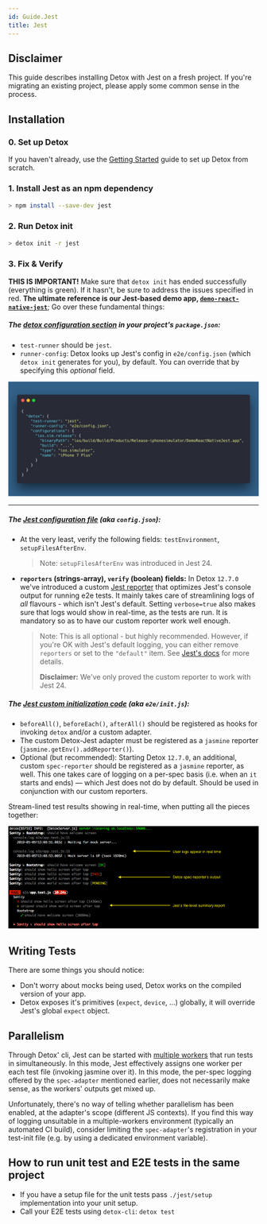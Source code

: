 ```yaml
---
id: Guide.Jest
title: Jest
---
```


## Disclaimer

This guide describes installing Detox with Jest on a fresh project. If you're migrating an existing project, please apply some common sense in the process.

## Installation

### 0. Set up Detox

If you haven't already, use the [Getting Started](Introduction.GettingStarted.md) guide to set up Detox from scratch.

### 1. Install Jest as an npm dependency

```sh
> npm install --save-dev jest
```

### 2. Run Detox init

```sh
> detox init -r jest
```

### 3. Fix & Verify

**THIS IS IMPORTANT!** Make sure that `detox init` has ended successfully (everything is green). If it hasn't, be sure to address the issues specified in red. **The ultimate reference is our Jest-based demo app, [`demo-react-native-jest`](https://github.com/wix/Detox/tree/master/examples/demo-react-native-jest)**; Go over these fundamental things:

##### The [*detox* configuration section](https://github.com/wix/Detox/blob/master/examples/demo-react-native-jest/package.json#L25) in your project's `package.json`:

- `test-runner` should be `jest`.
- `runner-config`: Detox looks up Jest's config in `e2e/config.json` (which `detox init` generates for you), by default. You can override that by specifying this *optional* field.

![package.json](img/jest-guide/package_json.png)

---

##### The [Jest configuration file](https://github.com/wix/Detox/blob/master/examples/demo-react-native-jest/e2e/config.json) (aka `config.json`):

- At the very least, verify the following fields: `testEnvironment`, `setupFilesAfterEnv`.

  > Note: `setupFilesAfterEnv` was introduced in Jest 24.

- **`reporters` (strings-array), `verify` (boolean) fields:**
  In Detox `12.7.0` we've introduced a custom [Jest reporter](https://jestjs.io/docs/en/configuration#reporters-array-modulename-modulename-options) that optimizes Jest's console output for running e2e tests. It mainly takes care of streamlining logs of _all_ flavours - which isn't Jest's default. Setting `verbose=true` also makes sure that logs would show in real-time, as the tests are run. It is mandatory so as to have our custom reporter work well enough.
  
  > Note: This is all optional - but highly recommended. However, if you're OK with Jest's default logging, you can either remove `reporters` or set to the `"default"` item. See [Jest's docs](https://jestjs.io/docs/en/configuration#reporters-array-modulename-modulename-options) for more details.
  >
  > **Disclaimer:** We've only proved the custom reporter to work with Jest 24.

##### The [Jest custom initialization code](https://github.com/wix/Detox/blob/master/examples/demo-react-native-jest/e2e/init.js) (aka `e2e/init.js`):

- `beforeAll()`, `beforeEach()`, `afterAll()` should be registered as hooks for invoking `detox` and/or a custom adapter.
- The custom Detox-Jest adapter must be registered as a `jasmine` reporter (`jasmine.getEnv().addReporter()`).
- Optional (but recommended): Starting Detox `12.7.0`, an additional, custom `spec-reporter` should be registered as a `jasmine` reporter, as well. This one takes care of logging on a per-spec basis (i.e. when an `it` starts and ends) — which Jest does not do by default. Should be used in conjunction with our custom reporters.



Stream-lined test results showing in real-time, when putting all the pieces together:

![Streamlined output](img/jest-guide/streamlined_logging.png)



## Writing Tests

There are some things you should notice:

- Don't worry about mocks being used, Detox works on the compiled version of your app.
- Detox exposes it's primitives (`expect`, `device`, ...) globally, it will override Jest's global `expect` object.



## Parallelism

Through Detox' cli, Jest can be started with [multiple workers](Guide.ParallelTestExecution.md) that run tests in simultaneously. In this mode, Jest effectively assigns one worker per each test file (invoking jasmine over it). In this mode, the per-spec logging offered by the `spec-adapter` mentioned earlier, does not necessarily make sense, as the workers' outputs get mixed up.

Unfortunately, there's no way of telling whether parallelism has been enabled, at the adapter's scope (different JS contexts). If you find this way of logging unsuitable in a multiple-workers environment (typically an automated CI build), consider limiting the `spec-adapter`'s registration in your test-init file (e.g. by using a dedicated environment variable).



## How to run unit test and E2E tests in the same project

- If you have a setup file for the unit tests pass `./jest/setup` implementation into your unit setup.
- Call your E2E tests using `detox-cli`: `detox test`
